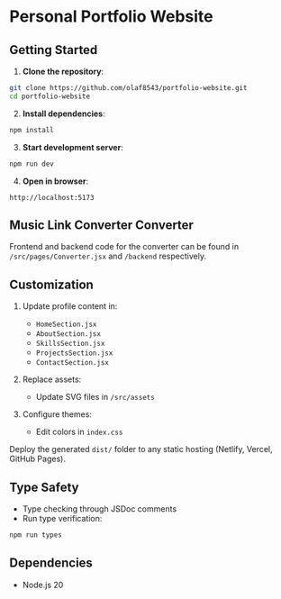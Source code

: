 # Personal Portfolio Website

## Getting Started

1. **Clone the repository**:

```bash
git clone https://github.com/olaf8543/portfolio-website.git
cd portfolio-website
```

2. **Install dependencies**:

```bash
npm install
```

3. **Start development server**:

```bash
npm run dev
```

4. **Open in browser**:

```
http://localhost:5173
```

## Music Link Converter Converter

Frontend and backend code for the converter can be found in
`/src/pages/Converter.jsx`
and
`/backend`
respectively.

## Customization

1. Update profile content in:
   - `HomeSection.jsx`
   - `AboutSection.jsx`
   - `SkillsSection.jsx`
   - `ProjectsSection.jsx`
   - `ContactSection.jsx`

2. Replace assets:
   - Update SVG files in `/src/assets`

3. Configure themes:
   - Edit colors in `index.css`

Deploy the generated `dist/` folder to any static hosting (Netlify, Vercel, GitHub Pages).

## Type Safety

- Type checking through JSDoc comments
- Run type verification:

```bash
npm run types
```

## Dependencies

- Node.js 20
